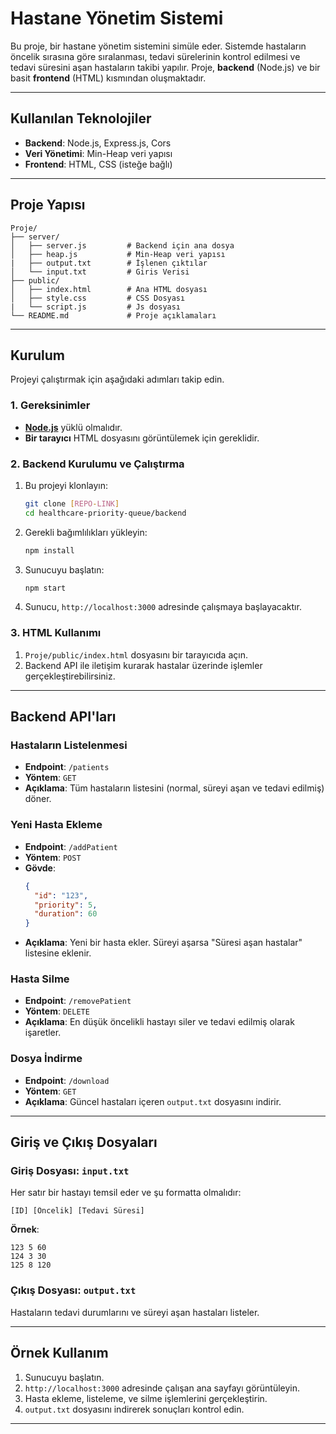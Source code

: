 
# Hastane Yönetim Sistemi

Bu proje, bir hastane yönetim sistemini simüle eder. Sistemde hastaların öncelik sırasına göre sıralanması, tedavi sürelerinin kontrol edilmesi ve tedavi süresini aşan hastaların takibi yapılır. Proje, **backend** (Node.js) ve bir basit **frontend** (HTML) kısmından oluşmaktadır.

---

## Kullanılan Teknolojiler

- **Backend**: Node.js, Express.js, Cors
- **Veri Yönetimi**: Min-Heap veri yapısı
- **Frontend**: HTML, CSS (isteğe bağlı)

---

## Proje Yapısı

```plaintext
Proje/
├── server/
│   ├── server.js         # Backend için ana dosya
│   ├── heap.js           # Min-Heap veri yapısı
|   ├── output.txt        # İşlenen çıktılar
│   └── input.txt         # Giris Verisi
├── public/
│   ├── index.html        # Ana HTML dosyası
│   ├── style.css         # CSS Dosyası
|   └── script.js         # Js dosyası            
└── README.md             # Proje açıklamaları
```

---

## Kurulum

Projeyi çalıştırmak için aşağıdaki adımları takip edin.

### 1. Gereksinimler
- **[Node.js](https://nodejs.org/)** yüklü olmalıdır.
- **Bir tarayıcı** HTML dosyasını görüntülemek için gereklidir.

### 2. Backend Kurulumu ve Çalıştırma
1. Bu projeyi klonlayın:
   ```bash
   git clone [REPO-LINK]
   cd healthcare-priority-queue/backend
   ```
2. Gerekli bağımlılıkları yükleyin:
   ```bash
   npm install
   ```
3. Sunucuyu başlatın:
   ```bash
   npm start
   ```
4. Sunucu, `http://localhost:3000` adresinde çalışmaya başlayacaktır.

### 3. HTML Kullanımı
1. `Proje/public/index.html` dosyasını bir tarayıcıda açın.
2. Backend API ile iletişim kurarak hastalar üzerinde işlemler gerçekleştirebilirsiniz.

---

## Backend API'ları

### Hastaların Listelenmesi
- **Endpoint**: `/patients`
- **Yöntem**: `GET`
- **Açıklama**: Tüm hastaların listesini (normal, süreyi aşan ve tedavi edilmiş) döner.

### Yeni Hasta Ekleme
- **Endpoint**: `/addPatient`
- **Yöntem**: `POST`
- **Gövde**:
  ```json
  {
    "id": "123",
    "priority": 5,
    "duration": 60
  }
  ```
- **Açıklama**: Yeni bir hasta ekler. Süreyi aşarsa "Süresi aşan hastalar" listesine eklenir.

### Hasta Silme
- **Endpoint**: `/removePatient`
- **Yöntem**: `DELETE`
- **Açıklama**: En düşük öncelikli hastayı siler ve tedavi edilmiş olarak işaretler.

### Dosya İndirme
- **Endpoint**: `/download`
- **Yöntem**: `GET`
- **Açıklama**: Güncel hastaları içeren `output.txt` dosyasını indirir.

---

## Giriş ve Çıkış Dosyaları

### Giriş Dosyası: `input.txt`
Her satır bir hastayı temsil eder ve şu formatta olmalıdır:
```
[ID] [Öncelik] [Tedavi Süresi]
```
**Örnek**:
```
123 5 60
124 3 30
125 8 120
```

### Çıkış Dosyası: `output.txt`
Hastaların tedavi durumlarını ve süreyi aşan hastaları listeler.

---

## Örnek Kullanım

1. Sunucuyu başlatın.
2. `http://localhost:3000` adresinde çalışan ana sayfayı görüntüleyin.
3. Hasta ekleme, listeleme, ve silme işlemlerini gerçekleştirin.
4. `output.txt` dosyasını indirerek sonuçları kontrol edin.

---
